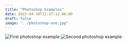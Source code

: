 ```yaml
---
title: "Photoshop Examples"
date: 2021-04-30T11:37:12-06:00
draft: false
image: "../photoshop-one.jpg"
---
```


![First photoshop example](/img/photoshop-one.jpg)
![Second photoshop example](/img/photoshop-two.jpg)